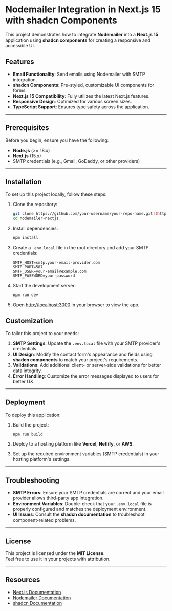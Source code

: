 # Nodemailer Integration in Next.js 15 with shadcn Components

This project demonstrates how to integrate **Nodemailer** into a **Next.js 15** application using **shadcn components** for creating a responsive and accessible UI.

## Features

- **Email Functionality**: Send emails using Nodemailer with SMTP integration.
- **shadcn Components**: Pre-styled, customizable UI components for forms.
- **Next.js 15 Compatibility**: Fully utilizes the latest Next.js features.
- **Responsive Design**: Optimized for various screen sizes.
- **TypeScript Support**: Ensures type safety across the application.

---

## Prerequisites

Before you begin, ensure you have the following:

- **Node.js** (>= 18.x)
- **Next.js** (15.x)
- SMTP credentials (e.g., Gmail, GoDaddy, or other providers)

---

## Installation

To set up this project locally, follow these steps:

1. Clone the repository:
   ```bash
   git clone https://github.com/your-username/your-repo-name.git](https://github.com/ankitku3101/nodemailer-nextjs.git
   cd nodemailer-nextjs
   ```

2. Install dependencies:
   ```bash
   npm install
   ```

3. Create a `.env.local` file in the root directory and add your SMTP credentials:
   ```env
   SMTP_HOST=smtp.your-email-provider.com
   SMTP_PORT=587
   SMTP_USER=your-email@example.com
   SMTP_PASSWORD=your-password
   ```

4. Start the development server:
   ```bash
   npm run dev
   ```

5. Open [http://localhost:3000](http://localhost:3000) in your browser to view the app.

## Customization

To tailor this project to your needs:

1. **SMTP Settings**: Update the `.env.local` file with your SMTP provider's credentials.
2. **UI Design**: Modify the contact form's appearance and fields using **shadcn components** to match your project's requirements.
3. **Validations**: Add additional client- or server-side validations for better data integrity.
4. **Error Handling**: Customize the error messages displayed to users for better UX.

---

## Deployment

To deploy this application:

1. Build the project:
   ```bash
   npm run build
   ```

2. Deploy to a hosting platform like **Vercel**, **Netlify**, or **AWS**.

3. Set up the required environment variables (SMTP credentials) in your hosting platform's settings.

---

## Troubleshooting

- **SMTP Errors**: Ensure your SMTP credentials are correct and your email provider allows third-party app integration.
- **Environment Variables**: Double-check that your `.env.local` file is properly configured and matches the deployment environment.
- **UI Issues**: Consult the **shadcn documentation** to troubleshoot component-related problems.

---

## License

This project is licensed under the **MIT License**.  
Feel free to use it in your projects with attribution.

---

## Resources

- [Next.js Documentation](https://nextjs.org/docs)
- [Nodemailer Documentation](https://nodemailer.com/about/)
- [shadcn Documentation](https://shadcn.dev)
```
